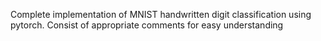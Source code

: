 Complete implementation of MNIST handwritten digit classification using pytorch.
Consist of appropriate comments for easy understanding